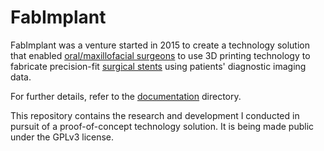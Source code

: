 # FabImplant

FabImplant was a venture started in 2015 to create a technology solution that enabled [oral/maxillofacial surgeons](https://en.wikipedia.org/wiki/Oral_and_maxillofacial_surgery) to use 3D printing technology to fabricate precision-fit [surgical stents](https://www.ncbi.nlm.nih.gov/pmc/articles/PMC3056959/) using patients' diagnostic imaging data.

For further details, refer to the [documentation](./docs) directory.

This repository contains the research and development I conducted in pursuit of a proof-of-concept technology solution. It is being made public under the GPLv3 license.
